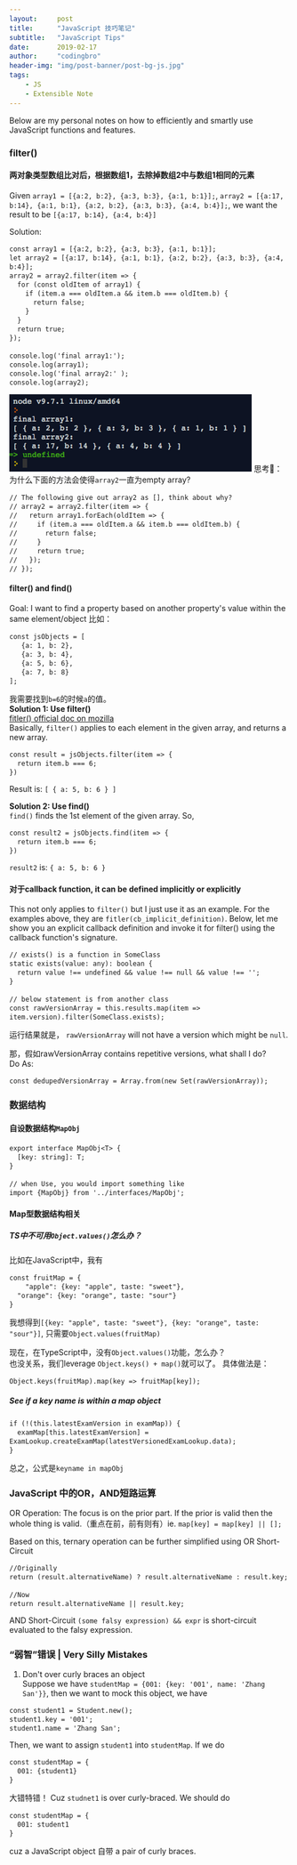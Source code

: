 ```yaml
---
layout:     post
title:      "JavaScript 技巧笔记"
subtitle:   "JavaScript Tips"
date:       2019-02-17
author:     "codingbro"
header-img: "img/post-banner/post-bg-js.jpg"
tags:
    - JS
    - Extensible Note
---
```

Below are my personal notes on how to efficiently and smartly use JavaScript functions and features.

### filter()
#### 两对象类型数组比对后，根据数组1，去除掉数组2中与数组1相同的元素
Given `array1 = [{a:2, b:2}, {a:3, b:3}, {a:1, b:1}];`, `array2 = [{a:17, b:14}, {a:1, b:1}, {a:2, b:2}, {a:3, b:3}, {a:4, b:4}];`, we want the result to be `[{a:17, b:14}, {a:4, b:4}]`  

Solution:
```
const array1 = [{a:2, b:2}, {a:3, b:3}, {a:1, b:1}];
let array2 = [{a:17, b:14}, {a:1, b:1}, {a:2, b:2}, {a:3, b:3}, {a:4, b:4}];
array2 = array2.filter(item => {
  for (const oldItem of array1) {
    if (item.a === oldItem.a && item.b === oldItem.b) {
      return false;
    }
  }
  return true;
});

console.log('final array1:');
console.log(array1);
console.log('final array2:' );
console.log(array2);
```
![oh-my-zsh](/img/in-post/20190217-js-tips/filteroutcome.png)
思考🤔：为什么下面的方法会使得`array2`一直为empty array?
```
// The following give out array2 as [], think about why?
// array2 = array2.filter(item => {
//   return array1.forEach(oldItem => {
//     if (item.a === oldItem.a && item.b === oldItem.b) {
//       return false;
//     }
//     return true;
//   });
// });
```

#### filter() and find()
Goal: I want to find a property based on another property's value within the same element/object
比如：
```
const jsObjects = [
   {a: 1, b: 2},
   {a: 3, b: 4},
   {a: 5, b: 6},
   {a: 7, b: 8}
];
```
我需要找到`b=6`的时候`a`的值。  
**Solution 1: Use filter()**  
[fitler() official doc on mozilla](https://developer.mozilla.org/en-US/docs/Web/JavaScript/Reference/Global_Objects/Array/filter)  
Basically, `filter()` applies to each element in the given array, and returns a new array.
```
const result = jsObjects.filter(item => {
  return item.b === 6;
})
```
Result is:
`[ { a: 5, b: 6 } ]`  

**Solution 2: Use find()**  
`find()` finds the 1st element of the given array. So,
```
const result2 = jsObjects.find(item => {
  return item.b === 6;
})
```
`result2` is: `{ a: 5, b: 6 }`

#### 对于callback function, it can be defined implicitly or explicitly
This not only applies to `filter()` but I just use it as an example.
For the examples above, they are `fitler(cb_implicit_definition)`. Below, let me show you an explicit callback definition and invoke it for filter() using the callback function's signature.  
```
// exists() is a function in SomeClass
static exists(value: any): boolean {
  return value !== undefined && value !== null && value !== '';
}

// below statement is from another class
const rawVersionArray = this.results.map(item => item.version).filter(SomeClass.exists);
```
运行结果就是， `rawVersionArray` will not have a version which might be `null`.

那，假如rawVersionArray contains repetitive versions, what shall I do?  
Do As:
```
const dedupedVersionArray = Array.from(new Set(rawVersionArray));
```

### 数据结构
#### 自设数据结构`MapObj`  
```
export interface MapObj<T> {
  [key: string]: T;
}

// when Use, you would import something like
import {MapObj} from '../interfaces/MapObj';
```

#### Map型数据结构相关
##### TS中不可用`Object.values()`怎么办？  
比如在JavaScript中，我有
```
const fruitMap = {
	"apple": {key: "apple", taste: "sweet"},
  "orange": {key: "orange", taste: "sour"}
}
```
我想得到`[{key: "apple", taste: "sweet"}, {key: "orange", taste: "sour"}]`, 只需要`Object.values(fruitMap)`

现在，在TypeScript中，没有`Object.values()`功能，怎么办？  
也没关系，我们leverage `Object.keys() + map()`就可以了。 具体做法是：
```
Object.keys(fruitMap).map(key => fruitMap[key]);
```

##### See if a key name is within a map object  
```
if (!(this.latestExamVersion in examMap)) {
  examMap[this.latestExamVersion] = ExamLookup.createExamMap(latestVersionedExamLookup.data);
}
```
总之，公式是`keyname in mapObj`

### JavaScript 中的OR，AND短路运算
OR Operation: The focus is on the prior part. If the prior is valid then the whole thing is valid.（重点在前，前有则有）ie. `map[key] = map[key] || [];`  

Based on this, ternary operation can be further simplified using OR Short-Circuit
```
//Originally
return (result.alternativeName) ? result.alternativeName : result.key;

//Now
return result.alternativeName || result.key;
```

AND Short-Circuit
`(some falsy expression) && expr` is short-circuit evaluated to the falsy expression.



### “弱智”错误 | Very Silly Mistakes
1. Don't over curly braces an object  
Suppose we have `studentMap = {001: {key: '001', name: 'Zhang San'}}`, then we want to mock this object, we have
```
const student1 = Student.new();
student1.key = '001';
student1.name = 'Zhang San';
```
Then, we want to assign `student1` into `studentMap`. If we do
```
const studentMap = {
  001: {student1}
}
```
大错特错！ Cuz `studnet1` is over curly-braced. We should do
```
const studentMap = {
  001: student1
}
```
cuz a JavaScript object 自带 a pair of curly braces.
